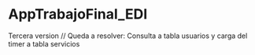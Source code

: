 # AppTrabajoFinal_EDI
Tercera version // Queda a resolver: Consulta a tabla usuarios y
carga del timer a tabla servicios
